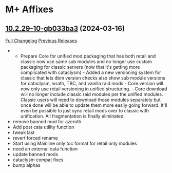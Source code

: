 # <DBM Mod> M+ Affixes

## [10.2.29-10-gb033ba3](https://github.com/DeadlyBossMods/DBM-Retail/tree/b033ba3552e530cf9eae39f3eefc7392081fe042) (2024-03-16)
[Full Changelog](https://github.com/DeadlyBossMods/DBM-Retail/compare/10.2.29...b033ba3552e530cf9eae39f3eefc7392081fe042) [Previous Releases](https://github.com/DeadlyBossMods/DBM-Retail/releases)

- - Prepare Core for unified mod packaging that has both retail and classic now use same sub modules and no longer use custom packaging for classic servers (now that it's getting more complicated with cataclysm) - Added a new versioning system for classic that lets dbm version checks also show sub module versions for cataclysm, wrath, TBC, and vanilla raid mods - Core version will now only use retail versioning in unified structuring. - Core download will no longer include classic raid modules per the unified modules. Classic users will need to download those modules separately but once done will be able to update them more easily going forward. It'll even be possible to just sync retail mods over to classic with unification. All fragmentation is finally eliminated.  
- remove banned mod for azeroth  
- Add post cata utility function  
- tweak last  
- revert forced rename  
- Start using Mainline only toc format for retail only modules  
- need an external cata function  
- update banned mods  
- cataclysm compat fixes  
- bump alphas  

